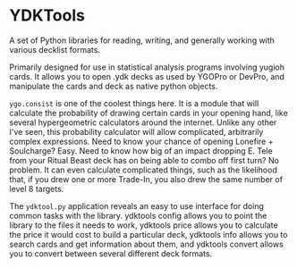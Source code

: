 # YDKTools

A set of Python libraries for reading, writing, and generally working with various decklist formats.

Primarily designed for use in statistical analysis programs involving yugioh cards. It allows you to open .ydk decks as used by YGOPro or DevPro, and manipulate the cards and deck as native python objects.

`ygo.consist` is one of the coolest things here. It is a module that will calculate the probability of drawing certain cards in your opening hand, like several hypergeometric calculators around the internet. Unlike any other I've seen, this probability calculator will allow complicated, arbitrarily complex expressions. Need to know your chance of opening Lonefire + Soulcharge? Easy. Need to know how big of an impact dropping E. Tele from your Ritual Beast deck has on being able to combo off first turn? No problem. It can even calculate complicated things, such as the likelihood that, if you drew one or more Trade-In, you also drew the same number of level 8 targets.

The `ydktool.py` application reveals an easy to use interface for doing common tasks with the library. ydktools config allows you to point the library to the files it needs to work, ydktools price allows you to calculate the price it would cost to build a particular deck, ydktools info allows you to search cards and get information about them, and ydktools convert allows you to convert between several different deck formats.
